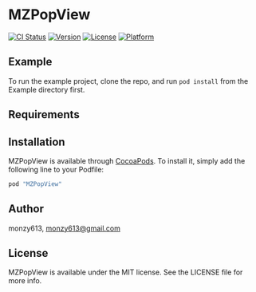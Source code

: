 # MZPopView

[![CI Status](http://img.shields.io/travis/monzy613/MZPopView.svg?style=flat)](https://travis-ci.org/monzy613/MZPopView)
[![Version](https://img.shields.io/cocoapods/v/MZPopView.svg?style=flat)](http://cocoapods.org/pods/MZPopView)
[![License](https://img.shields.io/cocoapods/l/MZPopView.svg?style=flat)](http://cocoapods.org/pods/MZPopView)
[![Platform](https://img.shields.io/cocoapods/p/MZPopView.svg?style=flat)](http://cocoapods.org/pods/MZPopView)

## Example

To run the example project, clone the repo, and run `pod install` from the Example directory first.

## Requirements

## Installation

MZPopView is available through [CocoaPods](http://cocoapods.org). To install
it, simply add the following line to your Podfile:

```ruby
pod "MZPopView"
```

## Author

monzy613, monzy613@gmail.com

## License

MZPopView is available under the MIT license. See the LICENSE file for more info.
